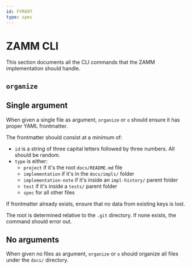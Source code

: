 ```yaml
---
id: FYR697
type: spec
---
```


# ZAMM CLI

This section documents all the CLI commands that the ZAMM implementation should handle.

## `organize`

## Single argument

When given a single file as argument, `organize` or `o` should ensure it has proper YAML frontmatter.

The frontmatter should consist at a minimum of:

- `id` is a string of three capital letters followed by three numbers. All should be random.
- `type` is either:
  - `project` if it's the root `docs/README.md` file
  - `implementation` if it's in the `docs/impls/` folder
  - `implementation-note` if it's inside an `impl-history/` parent folder
  - `test` if it's inside a `tests/` parent folder
  - `spec` for all other files

If frontmatter already exists, ensure that no data from existing keys is lost.

The root is determined relative to the `.git` directory. If none exists, the command should error out.

## No arguments

When given no files as argument, `organize` or `o` should organize all files under the `docs/` directory.
